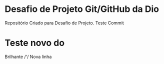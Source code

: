 # Desafio de Projeto Git/GitHub da Dio
Repositório Criado para Desafio de Projeto.
Teste Commit
# Teste novo do     
Brilhante   /'/
Nova linha

